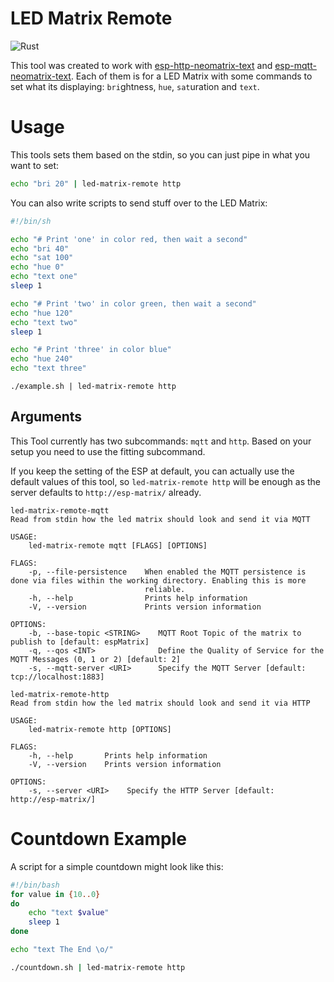 # LED Matrix Remote
![Rust](https://github.com/EdJoPaTo/led-matrix-remote/workflows/Rust/badge.svg)

This tool was created to work with [esp-http-neomatrix-text](https://github.com/EdJoPaTo/esp-http-neomatrix-text) and [esp-mqtt-neomatrix-text](https://github.com/EdJoPaTo/esp-mqtt-neomatrix-text).
Each of them is for a LED Matrix with some commands to set what its displaying: `bri`ghtness, `hue`, `sat`uration and `text`.

# Usage

This tools sets them based on the stdin, so you can just pipe in what you want to set:

```sh
echo "bri 20" | led-matrix-remote http
```

You can also write scripts to send stuff over to the LED Matrix:

```sh
#!/bin/sh

echo "# Print 'one' in color red, then wait a second"
echo "bri 40"
echo "sat 100"
echo "hue 0"
echo "text one"
sleep 1

echo "# Print 'two' in color green, then wait a second"
echo "hue 120"
echo "text two"
sleep 1

echo "# Print 'three' in color blue"
echo "hue 240"
echo "text three"
```

```
./example.sh | led-matrix-remote http
```

## Arguments

This Tool currently has two subcommands: `mqtt` and `http`.
Based on your setup you need to use the fitting subcommand.

If you keep the setting of the ESP at default, you can actually use the default values of this tool, so `led-matrix-remote http` will be enough as the server defaults to `http://esp-matrix/` already.

```plaintext
led-matrix-remote-mqtt
Read from stdin how the led matrix should look and send it via MQTT

USAGE:
    led-matrix-remote mqtt [FLAGS] [OPTIONS]

FLAGS:
    -p, --file-persistence    When enabled the MQTT persistence is done via files within the working directory. Enabling this is more
                              reliable.
    -h, --help                Prints help information
    -V, --version             Prints version information

OPTIONS:
    -b, --base-topic <STRING>    MQTT Root Topic of the matrix to publish to [default: espMatrix]
    -q, --qos <INT>              Define the Quality of Service for the MQTT Messages (0, 1 or 2) [default: 2]
    -s, --mqtt-server <URI>      Specify the MQTT Server [default: tcp://localhost:1883]
```

```plaintext
led-matrix-remote-http
Read from stdin how the led matrix should look and send it via HTTP

USAGE:
    led-matrix-remote http [OPTIONS]

FLAGS:
    -h, --help       Prints help information
    -V, --version    Prints version information

OPTIONS:
    -s, --server <URI>    Specify the HTTP Server [default: http://esp-matrix/]
```

# Countdown Example

A script for a simple countdown might look like this:

```bash
#!/bin/bash
for value in {10..0}
do
    echo "text $value"
    sleep 1
done

echo "text The End \o/"
```

```sh
./countdown.sh | led-matrix-remote http
```
